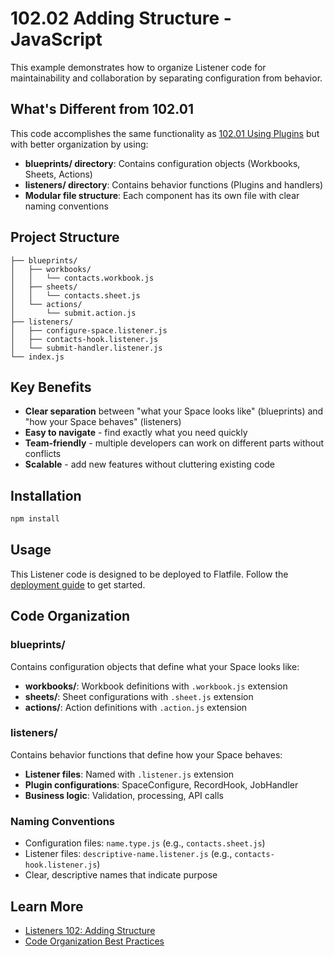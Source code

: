 # 102.02 Adding Structure - JavaScript

This example demonstrates how to organize Listener code for maintainability and collaboration by separating configuration from behavior.

## What's Different from 102.01

This code accomplishes the same functionality as [102.01 Using Plugins](../../../102.01-adding-plugins) but with better organization by using:

- **blueprints/ directory**: Contains configuration objects (Workbooks, Sheets, Actions)
- **listeners/ directory**: Contains behavior functions (Plugins and handlers)
- **Modular file structure**: Each component has its own file with clear naming conventions

## Project Structure

```
├── blueprints/
│   ├── workbooks/
│   │   └── contacts.workbook.js
│   ├── sheets/
│   │   └── contacts.sheet.js
│   └── actions/
│       └── submit.action.js
├── listeners/
│   ├── configure-space.listener.js
│   ├── contacts-hook.listener.js
│   └── submit-handler.listener.js
└── index.js
```

## Key Benefits

- **Clear separation** between "what your Space looks like" (blueprints) and "how your Space behaves" (listeners)
- **Easy to navigate** - find exactly what you need quickly
- **Team-friendly** - multiple developers can work on different parts without conflicts
- **Scalable** - add new features without cluttering existing code

## Installation

```bash
npm install
```

## Usage

This Listener code is designed to be deployed to Flatfile. Follow the [deployment guide](https://flatfile.com/docs/guides/deploying) to get started.

## Code Organization

### blueprints/

Contains configuration objects that define what your Space looks like:

- **workbooks/**: Workbook definitions with `.workbook.js` extension
- **sheets/**: Sheet configurations with `.sheet.js` extension
- **actions/**: Action definitions with `.action.js` extension

### listeners/

Contains behavior functions that define how your Space behaves:

- **Listener files**: Named with `.listener.js` extension
- **Plugin configurations**: SpaceConfigure, RecordHook, JobHandler
- **Business logic**: Validation, processing, API calls

### Naming Conventions

- Configuration files: `name.type.js` (e.g., `contacts.sheet.js`)
- Listener files: `descriptive-name.listener.js` (e.g., `contacts-hook.listener.js`)
- Clear, descriptive names that indicate purpose

## Learn More

- [Listeners 102: Adding Structure](https://flatfile.com/docs/coding-tutorial/102-modularity-and-depth/102.02-adding-structure)
- [Code Organization Best Practices](https://flatfile.com/docs/guides/code-organization)
